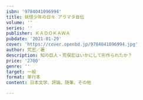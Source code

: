 ```yaml
---
isbn: '9784041096994'
title: 妖怪少年の日々 アラマタ自伝
volume: ''
series: ''
publisher: ＫＡＤＯＫＡＷＡ
pubdate: '2021-01-29'
cover: 'https://cover.openbd.jp/9784041096994.jpg'
author: 荒宏／著
description: 知の巨人・荒俣宏はいかにして形作られたか？
price: '2700'
genre: ''
target: 一般
format: 単行本
content: 日本文学、評論、随筆、その他

---
```

